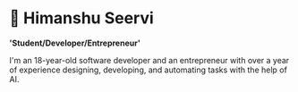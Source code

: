 # 💼 Himanshu Seervi

**'Student/Developer/Entrepreneur'**

I'm an 18-year-old software developer and an entrepreneur with over a year of experience designing, developing, and automating tasks with the help of AI.
<!--
**HimanshuS10/HimanshuS10** is a ✨ _special_ ✨ repository because its `README.md` (this file) appears on your GitHub profile.

Here are some ideas to get you started:

- 🔭 I’m currently working on ...
- 🌱 I’m currently learning ...
- 👯 I’m looking to collaborate on ...
- 🤔 I’m looking for help with ...
- 💬 Ask me about ...
- 📫 How to reach me: ...
- 😄 Pronouns: ...
- ⚡ Fun fact: ...
-->
